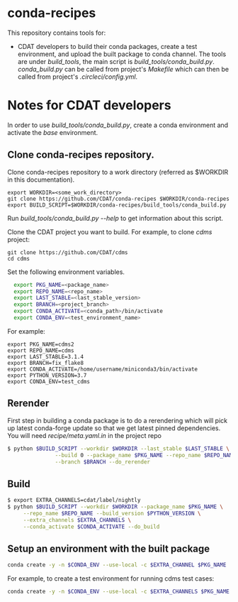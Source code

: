 # conda-recipes

This repository contains tools for:
- CDAT developers to build their conda packages, create a test environment, and upload the built package to conda channel. The tools are under *build_tools*, the main script is *build_tools/conda_build.py*. *conda_build.py* can be called from project's *Makefile* which can then be called from project's *.circleci/config.yml*.

# Notes for CDAT developers

In order to use *build_tools/conda_build.py*, create a conda environment and activate the *base* environment. 

## Clone conda-recipes repository.

Clone conda-recipes repository to a work directory (referred as $WORKDIR in this documentation).

```
export WORKDIR=<some_work_directory>
git clone https://github.com/CDAT/conda-recipes $WORKDIR/conda-recipes
export BUILD_SCRIPT=$WORKDIR/conda-recipes/build_tools/conda_build.py
```
Run *build_tools/conda_build.py --help* to get information about this script.

Clone the CDAT project you want to build. For example, to clone *cdms* project:

```
git clone https://github.com/CDAT/cdms
cd cdms
```

Set the following environment variables.
```bash  
  export PKG_NAME=<package_name>
  export REPO_NAME=<repo_name>
  export LAST_STABLE=<last_stable_version>
  export BRANCH=<project_branch>
  export CONDA_ACTIVATE=<conda_path>/bin/activate
  export CONDA_ENV=<test_environment_name>
```

For example:
```
export PKG_NAME=cdms2
export REPO_NAME=cdms
export LAST_STABLE=3.1.4
export BRANCH=fix_flake8
export CONDA_ACTIVATE=/home/username/miniconda3/bin/activate
export PYTHON_VERSION=3.7
export CONDA_ENV=test_cdms
```

## Rerender


First step in building a conda package is to do a rerendering which will pick up latest conda-forge update so that we get latest pinned dependencies. You will need *recipe/meta.yaml.in* in the project repo

```bash
$ python $BUILD_SCRIPT --workdir $WORKDIR --last_stable $LAST_STABLE \
		       --build 0 --package_name $PKG_NAME --repo_name $REPO_NAME \
		       --branch $BRANCH --do_rerender 
```

## Build

```bash
$ export EXTRA_CHANNELS=cdat/label/nightly
$ python $BUILD_SCRIPT --workdir $WORKDIR --package_name $PKG_NAME \
  	 --repo_name $REPO_NAME --build_version $PYTHON_VERSION \
	 --extra_channels $EXTRA_CHANNELS \
	 --conda_activate $CONDA_ACTIVATE --do_build
```

## Setup an environment with the built package
```bash
conda create -y -n $CONDA_ENV --use-local -c $EXTRA_CHANNEL $PKG_NAME 
```

For example, to create a test environment for running cdms test cases:
```bash
conda create -y -n $CONDA_ENV --use-local -c $EXTRA_CHANNELS $PKG_NAME testsrunner pytest
```




